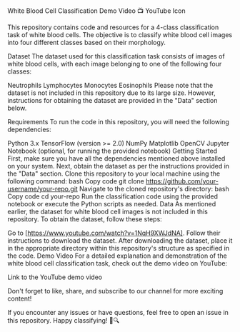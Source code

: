 White Blood Cell Classification Demo Video 📺
YouTube Icon

This repository contains code and resources for a 4-class classification task of white blood cells. The objective is to classify white blood cell images into four different classes based on their morphology.

Dataset
The dataset used for this classification task consists of images of white blood cells, with each image belonging to one of the following four classes:

Neutrophils
Lymphocytes
Monocytes
Eosinophils
Please note that the dataset is not included in this repository due to its large size. However, instructions for obtaining the dataset are provided in the "Data" section below.

Requirements
To run the code in this repository, you will need the following dependencies:

Python 3.x
TensorFlow (version >= 2.0)
NumPy
Matplotlib
OpenCV
Jupyter Notebook (optional, for running the provided notebook)
Getting Started
First, make sure you have all the dependencies mentioned above installed on your system.
Next, obtain the dataset as per the instructions provided in the "Data" section.
Clone this repository to your local machine using the following command:
bash
Copy code
git clone https://github.com/your-username/your-repo.git
Navigate to the cloned repository's directory:
bash
Copy code
cd your-repo
Run the classification code using the provided notebook or execute the Python scripts as needed.
Data
As mentioned earlier, the dataset for white blood cell images is not included in this repository. To obtain the dataset, follow these steps:

Go to [https://www.youtube.com/watch?v=1NqH9XWJdNA].
Follow their instructions to download the dataset.
After downloading the dataset, place it in the appropriate directory within this repository's structure as specified in the code.
Demo Video
For a detailed explanation and demonstration of the white blood cell classification task, check out the demo video on YouTube:

Link to the YouTube demo video

Don't forget to like, share, and subscribe to our channel for more exciting content!

If you encounter any issues or have questions, feel free to open an issue in this repository. Happy classifying! 🧬🔍
